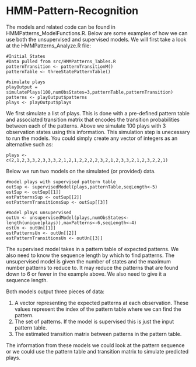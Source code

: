 # HMM-Pattern-Recognition

The models and related code can be found in HMMPatterns_ModelFunctions.R.  Below are some examples of how we can use both the unsupervised and supervised models.  We will first take a look at the HMMPatterns_Analyze.R file:

```{r}
#Initial States
#Data pulled from src/HMMPatterns_Tables.R
patternTransition <- patternTransitionM()
patternTable <- threeStatePatternTable()

#simulate plays
playOutput = simulatePlays(100,numObsStates=3,patternTable,patternTransition)
patterns <- playOutput$patterns
plays <- playOutput$plays
```

We first simulate a list of plays.  This is done with a pre-defined pattern table and associated transition matrix that encodes the transition probabilities between each of the patterns.  Above we simulate 100 plays with 3 observation states using this information.  This simulation step is unecessary to run the models.  You could simply create any vector of integers as an alternative such as:

```{r}
plays <- c(2,1,2,3,3,2,3,3,3,2,1,2,1,2,2,2,2,3,2,1,2,3,3,2,1,2,3,2,2,1)
```

Below we run two models on the simulated (or provided) data.

```{r}
#model plays with supervised pattern table
outSup <- supervisedModel(plays,patternTable,seqLength<-5)
estSup <- outSup[[1]]
estPatternsSup <- outSup[[2]]
estPatternTransitionsSup <- outSup[[3]]

#model plays unsupervised
outUn <- unsupervisedModel(plays,numObsStates<-length(unique(plays)),maxPatterns<-6,seqLength<-4)
estUn <- outUn[[1]]
estPatternsUn <- outUn[[2]]
estPatternTransitionsUn <- outUn[[3]]
```

The supervised model takes in a pattern table of expected patterns.  We also need to know the sequence length by which to find patterns.  The unsupervised model is given the number of states and the maximum number patterns to reduce to.  It may reduce the patterns that are found down to 6 or fewer in the example above.  We also need to give it a sequence length.

Both models output three pieces of data:
1) A vector representing the expected patterns at each observation.  These values represent the index of the pattern table where we can find the pattern.
2) The set of patterns.  If the model is supervised this is just the input pattern table.
3) The estimated transition matrix between patterns in the pattern table.

The information from these models we could look at the pattern sequence or we could use the pattern table and transition matrix to simulate predicted plays.
